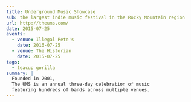 ```yaml
---
title: Underground Music Showcase
sub: the largest indie music festival in the Rocky Mountain region
url: http://theums.com/
date: 2015-07-25
events:
  - venue: Illegal Pete's
    date: 2016-07-25
  - venue: The Historian
    date: 2015-07-25
tags:
  - teacup gorilla
summary: |
  Founded in 2001,
  The UMS is an annual three-day celebration of music
  featuring hundreds of bands across multiple venues.
---
```

